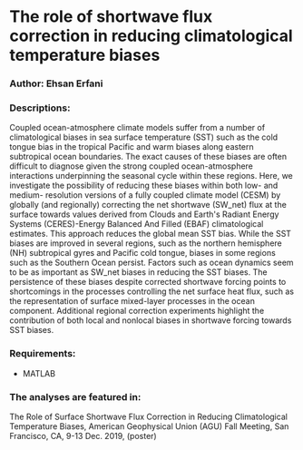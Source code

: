 # The role of shortwave flux correction in reducing climatological temperature biases 

### Author: Ehsan Erfani

### Descriptions:
Coupled ocean-atmosphere climate models suffer from a number of climatological biases in sea surface temperature (SST) such as the cold tongue bias in the tropical Pacific and warm biases along eastern subtropical ocean boundaries. The exact causes of these biases are often difficult to diagnose given the strong coupled ocean-atmosphere interactions underpinning the seasonal cycle within these regions. Here, we investigate the possibility of reducing these biases within both low- and medium- resolution versions of a fully coupled climate model (CESM) by globally (and regionally) correcting the net shortwave (SW_net) flux at the surface towards values derived from Clouds and Earth's Radiant Energy Systems (CERES)-Energy Balanced And Filled (EBAF) climatological estimates. This approach reduces the global mean SST bias. While the SST biases are improved in several regions, such as the northern hemisphere (NH) subtropical gyres and Pacific cold tongue, biases in some regions such as the Southern Ocean persist. Factors such as ocean dynamics seem to be as important as SW_net biases in reducing the SST biases. The persistence of these biases despite corrected shortwave forcing points to shortcomings in the processes controlling the net surface heat flux, such as the representation of surface mixed-layer processes in the ocean component. Additional regional correction experiments highlight the contribution of both local and nonlocal biases in shortwave forcing towards SST biases.

### Requirements:
- MATLAB

### The analyses are featured in:
The Role of Surface Shortwave Flux Correction in Reducing Climatological Temperature Biases, American Geophysical Union (AGU) Fall Meeting, San Francisco, CA, 9-13 Dec. 2019, (poster)
